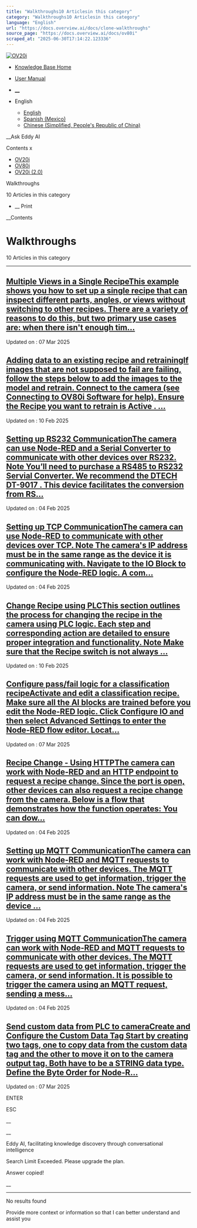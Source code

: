 ```yaml
---
title: "Walkthroughs10 Articlesin this category"
category: "Walkthroughs10 Articlesin this category"
language: "English"
url: "https://docs.overview.ai/docs/clone-walkthroughs"
source_page: "https://docs.overview.ai/docs/ov80i"
scraped_at: "2025-06-30T17:14:22.123336"
---
```


[ ![OV20i](https://cdn.document360.io/logo/863daf20-40fe-49e9-9c91-e3c6cfba55d1/2e22ebf07a24460d8065cff0cb46d3d4-OverviewLogo.png) ](https://www.overview.ai)

  * [Knowledge Base Home](https://docs.overview.ai)
  * [User Manual](https://docs.overview.ai/docs)



  * [ __](/v1/en)
  * English

    * [ English ](/docs/en/clone-walkthroughs "en")
    * [ Spanish \(Mexico\) ](/docs/es-mx/clone-walkthroughs "es-mx")
    * [ Chinese \(Simplified, People's Republic of China\) ](/docs/zh-cn/clone-walkthroughs "zh-cn")




__Ask Eddy AI

Contents x

  * [ OV20i  ](start-here)
  * [ OV80i  ](start-here-1)
  * [ OV20i \(2.0\)  ](faq)



Walkthroughs

10 Articles  in this category




  *  __ Print




 __Contents

# Walkthroughs

10 Articles  in this category

* * *

## [Multiple Views in a Single RecipeThis example shows you how to set up a single recipe that can inspect different parts, angles, or views without switching to other recipes. There are a variety of reasons to do this, but two primary use cases are: when there isn't enough tim...](/docs/multiple-views-one-recipe-1)

Updated on : 07 Mar 2025

## [Adding data to an existing recipe and retrainingIf images that are not supposed to fail are failing, follow the steps below to add the images to the model and retrain. Connect to the camera \(see Connecting to OV80i Software for help\). Ensure the Recipe you want to retrain is Active . ...](/docs/adding-data-to-an-existing-recipe-and-retraining-1)

Updated on : 10 Feb 2025

## [Setting up RS232 CommunicationThe camera can use Node-RED and a Serial Converter to communicate with other devices over RS232. Note You’ll need to purchase a RS485 to RS232 Servial Converter. We recommend the DTECH DT-9017 . This device facilitates the conversion from RS...](/docs/rs232-1)

Updated on : 04 Feb 2025

## [Setting up TCP CommunicationThe camera can use Node-RED to communicate with other devices over TCP. Note The camera's IP address must be in the same range as the device it is communicating with. Navigate to the IO Block to configure the Node-RED logic. A com...](/docs/tcp-communication-1)

Updated on : 04 Feb 2025

## [Change Recipe using PLCThis section outlines the process for changing the recipe in the camera using PLC logic. Each step and corresponding action are detailed to ensure proper integration and functionality. Note Make sure that the Recipe switch is not always ...](/docs/change-recipe-using-plc-1)

Updated on : 10 Feb 2025

## [Configure pass/fail logic for a classification recipeActivate and edit a classification recipe. Make sure all the AI blocks are trained before you edit the Node-RED logic. Click Configure IO and then select Advanced Settings to enter the Node-RED flow editor. Locat...](/docs/create-a-classifier-node-red-logic-2-1)

Updated on : 07 Mar 2025

## [Recipe Change - Using HTTPThe camera can work with Node-RED and an HTTP endpoint to request a recipe change. Since the port is open, other devices can also request a recipe change from the camera. Below is a flow that demonstrates how the function operates: You can dow...](/docs/recipe-change-using-http-1)

Updated on : 04 Feb 2025

## [Setting up MQTT CommunicationThe camera can work with Node-RED and MQTT requests to communicate with other devices. The MQTT requests are used to get information, trigger the camera, or send information. Note The camera's IP address must be in the same range as the device ...](/docs/setting-up-mqtt-communication-1)

Updated on : 04 Feb 2025

## [Trigger using MQTT CommunicationThe camera can work with Node-RED and MQTT requests to communicate with other devices. The MQTT requests are used to get information, trigger the camera, or send information. It is possible to trigger the camera using an MQTT request, sending a mess...](/docs/trigger-using-mqtt-communication-1)

Updated on : 04 Feb 2025

## [Send custom data from PLC to cameraCreate and Configure the Custom Data Tag Start by creating two tags, one to copy data from the custom data tag and the other to move it on to the camera output tag. Both have to be a STRING data type. Define the Byte Order for Node-R...](/docs/send-customdata-from-plc-to-camera-1)

Updated on : 07 Mar 2025

ENTER

ESC

 __

__

Eddy AI, facilitating knowledge discovery through conversational intelligence

Search Limit Exceeded. Please upgrade the plan.

Answer copied\!

__

__ __

No results found

Provide more context or information so that I can better understand and assist you

